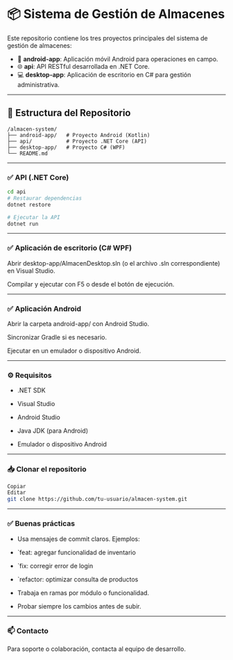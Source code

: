 # 📦 Sistema de Gestión de Almacenes

Este repositorio contiene los tres proyectos principales del sistema de gestión de almacenes:

- 📱 **android-app**: Aplicación móvil Android para operaciones en campo.
- 🌐 **api**: API RESTful desarrollada en .NET Core.
- 💻 **desktop-app**: Aplicación de escritorio en C# para gestión administrativa.

---

## 📁 Estructura del Repositorio

```text
/almacen-system/
├── android-app/   # Proyecto Android (Kotlin)
├── api/           # Proyecto .NET Core (API)
├── desktop-app/   # Proyecto C# (WPF)
└── README.md
```

---

### ✅ API (.NET Core)

```bash
cd api
# Restaurar dependencias
dotnet restore

# Ejecutar la API
dotnet run
```
---

### ✅ Aplicación de escritorio (C# WPF)
Abrir desktop-app/AlmacenDesktop.sln (o el archivo .sln correspondiente) en Visual Studio.

Compilar y ejecutar con F5 o desde el botón de ejecución.

---

### ✅ Aplicación Android
Abrir la carpeta android-app/ con Android Studio.

Sincronizar Gradle si es necesario.

Ejecutar en un emulador o dispositivo Android.

---

### ⚙️ Requisitos
- .NET SDK

- Visual Studio

- Android Studio

- Java JDK (para Android)

- Emulador o dispositivo Android

---

### 📥 Clonar el repositorio
```bash
Copiar
Editar
git clone https://github.com/tu-usuario/almacen-system.git
```
---

### ✅ Buenas prácticas
- Usa mensajes de commit claros. Ejemplos:

- `feat: agregar funcionalidad de inventario

- `fix: corregir error de login

- `refactor: optimizar consulta de productos

- Trabaja en ramas por módulo o funcionalidad.

- Probar siempre los cambios antes de subir.

---

### 📫 Contacto
Para soporte o colaboración, contacta al equipo de desarrollo.

